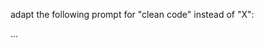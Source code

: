 adapt the following prompt for "clean code" instead of "X":

...


<!-- (اینجا مرحله‌ایه که تجربیات صنعتی و تجریبات استاد می‌تونه اضافه بشه) -->